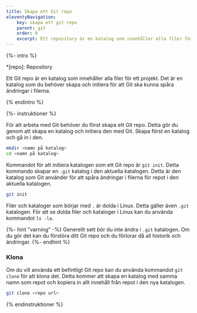 ```yaml
---
title: Skapa ett Git repo
eleventyNavigation:
    key: skapa ett git repo
    parent: git
    order: 0
    excerpt: Ett repository är en katalog som innehåller alla filer för ett projekt.
---
```


{%- intro %}

*[repo]: Repository

Ett Git repo  är en katalog som innehåller alla filer för ett projekt. Det är en katalog som du behöver skapa och initiera för att Git ska kunna spåra ändringar i filerna.

{% endintro %}

{%- instruktioner %}

För att arbeta med Git behöver du först skapa ett Git repo. Detta gör du genom att skapa en katalog och initiera den med Git. Skapa först en katalog och gå in i den.

```bash
mkdir <namn på katalog>
cd <namn på katalog>
```

Kommandot för att initiera katalogen som ett Git repo är `git init`. Detta kommando skapar en `.git` katalog i den aktuella katalogen. Detta är den katalog som Git använder för att spåra ändringar i filerna för repot i den aktuella katalogen.

```bash
git init
```

Filer och kataloger som börjar med `.` är dolda i Linux. Detta gäller även `.git` katalogen. För att se dolda filer och kataloger i Linux kan du använda kommandot `ls -la`.

{%- hint "varning" -%}
Generellt sett bör du inte ändra i `.git` katalogen. Om du gör det kan du förstöra ditt Git repo och du förlorar då all historik och ändringar.
{%- endhint %}

### Klona

Om du vill använda ett befintligt Git repo kan du använda kommandot `git clone` för att klona det. Detta kommer att skapa en katalog med samma namn som repot och kopiera in allt innehåll från repot i den nya katalogen.

```bash
git clone <repo url>
```

{% endinstruktioner %}
